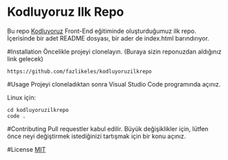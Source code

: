 # Kodluyoruz Ilk Repo
Bu repo [Kodluyoruz](https://www.kodluyoruz.org/) Front-End eğitiminde oluşturduğumuz ilk repo. İçerisinde bir adet README dosyası, bir ader de index.html barındırıyor.

#Installation
Öncelikle projeyi clonelayın. (Buraya sizin reponuzdan aldığınız link gelecek)

```https://github.com/fazlikeles/kodluyoruzilkrepo```

#Usage
Projeyi cloneladıktan sonra Visual Studio Code programında açınız.

Linux için:

```
cd kodluyoruzilkrepo
code .
```


#Contributing
Pull requestler kabul edilir. Büyük değişiklikler için, lütfen önce neyi değiştirmek istediğinizi tartışmak için bir konu açınız.

#License
[MIT](https://opensource.org/licenses/MIT)